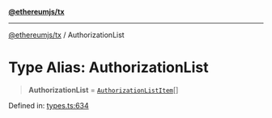 [**@ethereumjs/tx**](../README.md)

***

[@ethereumjs/tx](../README.md) / AuthorizationList

# Type Alias: AuthorizationList

> **AuthorizationList** = [`AuthorizationListItem`](AuthorizationListItem.md)[]

Defined in: [types.ts:634](https://github.com/ethereumjs/ethereumjs-monorepo/blob/master/packages/tx/src/types.ts#L634)
